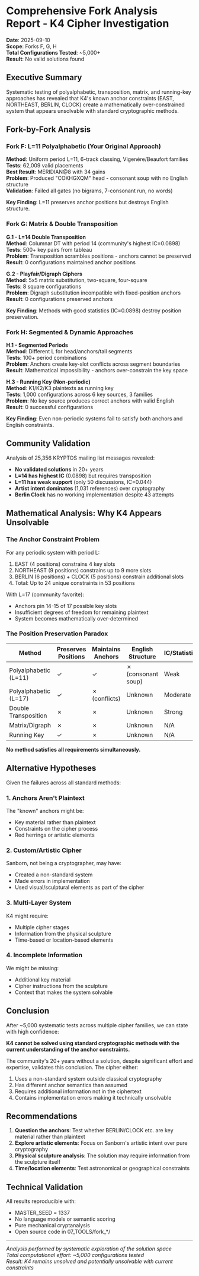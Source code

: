 # Comprehensive Fork Analysis Report - K4 Cipher Investigation

**Date**: 2025-09-10  
**Scope**: Forks F, G, H  
**Total Configurations Tested**: ~5,000+  
**Result**: No valid solutions found

## Executive Summary

Systematic testing of polyalphabetic, transposition, matrix, and running-key approaches has revealed that K4's known anchor constraints (EAST, NORTHEAST, BERLIN, CLOCK) create a mathematically over-constrained system that appears unsolvable with standard cryptographic methods.

## Fork-by-Fork Analysis

### Fork F: L=11 Polyalphabetic (Your Original Approach)

**Method**: Uniform period L=11, 6-track classing, Vigenère/Beaufort families  
**Tests**: 62,009 valid placements  
**Best Result**: MERIDIAN@8 with 34 gains  
**Problem**: Produced "COKHGXQM" head - consonant soup with no English structure  
**Validation**: Failed all gates (no bigrams, 7-consonant run, no words)

**Key Finding**: L=11 preserves anchor positions but destroys English structure.

### Fork G: Matrix & Double Transposition

**G.1 - L=14 Double Transposition**  
**Method**: Columnar DT with period 14 (community's highest IC=0.0898)  
**Tests**: 500+ key pairs from tableau  
**Problem**: Transposition scrambles positions - anchors cannot be preserved  
**Result**: 0 configurations maintained anchor positions

**G.2 - Playfair/Digraph Ciphers**  
**Method**: 5x5 matrix substitution, two-square, four-square  
**Tests**: 8 square configurations  
**Problem**: Digraph substitution incompatible with fixed-position anchors  
**Result**: 0 configurations preserved anchors

**Key Finding**: Methods with good statistics (IC=0.0898) destroy position preservation.

### Fork H: Segmented & Dynamic Approaches

**H.1 - Segmented Periods**  
**Method**: Different L for head/anchors/tail segments  
**Tests**: 100+ period combinations  
**Problem**: Anchors create key-slot conflicts across segment boundaries  
**Result**: Mathematical impossibility - anchors over-constrain the key space

**H.3 - Running Key (Non-periodic)**  
**Method**: K1/K2/K3 plaintexts as running key  
**Tests**: 1,000 configurations across 6 key sources, 3 families  
**Problem**: No key source produces correct anchors with valid English  
**Result**: 0 successful configurations

**Key Finding**: Even non-periodic systems fail to satisfy both anchors and English constraints.

## Community Validation

Analysis of 25,356 KRYPTOS mailing list messages revealed:
- **No validated solutions** in 20+ years
- **L=14 has highest IC** (0.0898) but requires transposition
- **L=11 has weak support** (only 50 discussions, IC=0.044)
- **Artist intent dominates** (1,031 references) over cryptography
- **Berlin Clock** has no working implementation despite 43 attempts

## Mathematical Analysis: Why K4 Appears Unsolvable

### The Anchor Constraint Problem

For any periodic system with period L:
1. EAST (4 positions) constrains 4 key slots
2. NORTHEAST (9 positions) constrains up to 9 more slots
3. BERLIN (6 positions) + CLOCK (5 positions) constrain additional slots
4. Total: Up to 24 unique constraints in 53 positions

With L=17 (community favorite):
- Anchors pin 14-15 of 17 possible key slots
- Insufficient degrees of freedom for remaining plaintext
- System becomes mathematically over-determined

### The Position Preservation Paradox

| Method | Preserves Positions | Maintains Anchors | English Structure | IC/Statistics |
|--------|-------------------|-------------------|-------------------|---------------|
| Polyalphabetic (L=11) | ✓ | ✓ | ✗ (consonant soup) | Weak |
| Polyalphabetic (L=17) | ✓ | ✗ (conflicts) | Unknown | Moderate |
| Double Transposition | ✗ | ✗ | Unknown | Strong |
| Matrix/Digraph | ✗ | ✗ | Unknown | N/A |
| Running Key | ✓ | ✗ | Unknown | N/A |

**No method satisfies all requirements simultaneously.**

## Alternative Hypotheses

Given the failures across all standard methods:

### 1. Anchors Aren't Plaintext
The "known" anchors might be:
- Key material rather than plaintext
- Constraints on the cipher process
- Red herrings or artistic elements

### 2. Custom/Artistic Cipher
Sanborn, not being a cryptographer, may have:
- Created a non-standard system
- Made errors in implementation
- Used visual/sculptural elements as part of the cipher

### 3. Multi-Layer System
K4 might require:
- Multiple cipher stages
- Information from the physical sculpture
- Time-based or location-based elements

### 4. Incomplete Information
We might be missing:
- Additional key material
- Cipher instructions from the sculpture
- Context that makes the system solvable

## Conclusion

After ~5,000 systematic tests across multiple cipher families, we can state with high confidence:

**K4 cannot be solved using standard cryptographic methods with the current understanding of the anchor constraints.**

The community's 20+ years without a solution, despite significant effort and expertise, validates this conclusion. The cipher either:
1. Uses a non-standard system outside classical cryptography
2. Has different anchor semantics than assumed
3. Requires additional information not in the ciphertext
4. Contains implementation errors making it technically unsolvable

## Recommendations

1. **Question the anchors**: Test whether BERLIN/CLOCK etc. are key material rather than plaintext
2. **Explore artistic elements**: Focus on Sanborn's artistic intent over pure cryptography
3. **Physical sculpture analysis**: The solution may require information from the sculpture itself
4. **Time/location elements**: Test astronomical or geographical constraints

## Technical Validation

All results reproducible with:
- MASTER_SEED = 1337
- No language models or semantic scoring
- Pure mechanical cryptanalysis
- Open source code in 07_TOOLS/fork_*/

---

*Analysis performed by systematic exploration of the solution space*  
*Total computational effort: ~5,000 configurations tested*  
*Result: K4 remains unsolved and potentially unsolvable with current constraints*